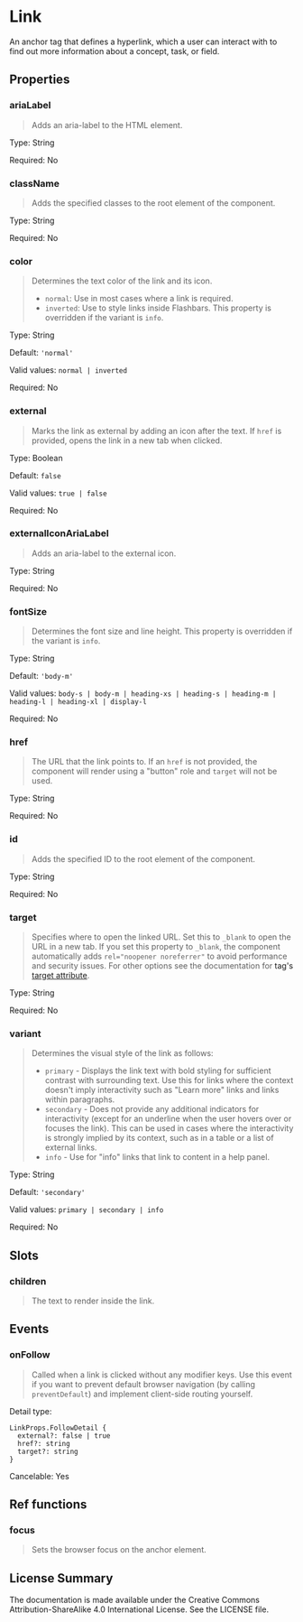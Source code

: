 # Link

An anchor tag that defines a hyperlink, which a user can interact with to find out more information about a concept, task, or field.



## Properties



### ariaLabel

> Adds an aria-label to the HTML element.

Type: String

Required: No


### className

> Adds the specified classes to the root element of the component.

Type: String

Required: No


### color

> Determines the text color of the link and its icon.
> - `normal`: Use in most cases where a link is required.
> - `inverted`: Use to style links inside Flashbars.
> This property is overridden if the variant is `info`.
> 

Type: String

Default: `'normal'`

Valid values: `normal | inverted`

Required: No


### external

> Marks the link as external by adding an icon after the text. If `href`
> is provided, opens the link in a new tab when clicked.

Type: Boolean

Default: `false`

Valid values: `true | false`

Required: No


### externalIconAriaLabel

> Adds an aria-label to the external icon.

Type: String

Required: No


### fontSize

> Determines the font size and line height.
> This property is overridden if the variant is `info`.

Type: String

Default: `'body-m'`

Valid values: `body-s | body-m | heading-xs | heading-s | heading-m | heading-l | heading-xl | display-l`

Required: No


### href

> The URL that the link points to.
> If an `href` is not provided, the component will render using a
> "button" role and `target` will not be used.

Type: String

Required: No


### id

> Adds the specified ID to the root element of the component.

Type: String

Required: No


### target

> Specifies where to open the linked URL. Set this to `_blank` to open the URL
> in a new tab. If you set this property to `_blank`, the component
> automatically adds `rel="noopener noreferrer"` to avoid performance
> and security issues.
> For other options see the documentation for <a> tag's
> [target attribute](https://developer.mozilla.org/en-US/docs/Web/HTML/Element/a#target).
> 

Type: String

Required: No


### variant

> Determines the visual style of the link as follows:
> - `primary` - Displays the link text with bold styling for sufficient contrast with surrounding text.
>     Use this for links where the context doesn't imply interactivity such as
>     "Learn more" links and links within paragraphs.
> - `secondary` - Does not provide any additional indicators for interactivity (except for an underline when the user hovers over or focuses the link).
>     This can be used in cases where the interactivity is strongly implied by its context,
>     such as in a table or a list of external links.
> - `info` - Use for "info" links that link to content in a help panel.

Type: String

Default: `'secondary'`

Valid values: `primary | secondary | info`

Required: No





## Slots



### children

> The text to render inside the link.







## Events



### onFollow

> Called when a link is clicked without any modifier keys.
> Use this event if you want to prevent default browser navigation
> (by calling `preventDefault`) and implement client-side routing yourself.

Detail type: 
```
LinkProps.FollowDetail {
  external?: false | true
  href?: string
  target?: string
}
```

Cancelable: Yes






## Ref functions



### focus

> Sets the browser focus on the anchor element.




## License Summary

The documentation is made available under the Creative Commons Attribution-ShareAlike 4.0 International License. See the LICENSE file.
